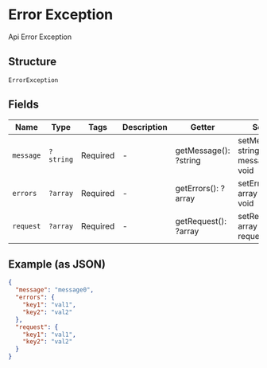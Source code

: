 
# Error Exception

Api Error Exception

## Structure

`ErrorException`

## Fields

| Name | Type | Tags | Description | Getter | Setter |
|  --- | --- | --- | --- | --- | --- |
| `message` | `?string` | Required | - | getMessage(): ?string | setMessage(?string message): void |
| `errors` | `?array` | Required | - | getErrors(): ?array | setErrors(?array errors): void |
| `request` | `?array` | Required | - | getRequest(): ?array | setRequest(?array request): void |

## Example (as JSON)

```json
{
  "message": "message0",
  "errors": {
    "key1": "val1",
    "key2": "val2"
  },
  "request": {
    "key1": "val1",
    "key2": "val2"
  }
}
```


